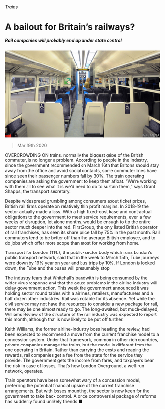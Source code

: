 ###### Trains

# A bailout for Britain’s railways? 

##### Rail companies will probably end up under state control 

![image](images/20200321_BRP004.jpg) 

> Mar 19th 2020 

OVERCROWDING ON trains, normally the biggest gripe of the British commuter, is no longer a problem. According to people in the industry, since the government recommended on March 16th that Britons should stay away from the office and avoid social contacts, some commuter lines have since seen their passenger numbers fall by 30%. The train operating companies are asking the government to keep them afloat. “We’re working with them all to see what it is we’d need to do to sustain them,” says Grant Shapps, the transport secretary.

Despite widespread grumbling among consumers about ticket prices, British rail firms operate on relatively thin profit margins. In 2018-19 the sector actually made a loss. With a high fixed-cost base and contractual obligations to the government to meet service requirements, even a few weeks of disruption, let alone months, would be enough to tip the entire sector much deeper into the red. FirstGroup, the only listed British operator of rail franchises, has seen its share price fall by 75% in the past month. Rail commuters tend to be better off than the average British employee, and to do jobs which offer more scope than most for working from home.


Transport for London (TFL), the public-sector body which runs London’s public transport network, said that in the week to March 15th, Tube journeys were down by 19% year on year and bus trips by 10%. If London is locked down, the Tube and the buses will presumably stop.

The industry fears that Whitehall’s bandwith is being consumed by the wider virus response and that the acute problems in the airline industry will delay government action. This week the government announced it was holding sector round tables with a airlines, retailers, manufacturers and a half dozen other industries. Rail was notable for its absence. Yet while the civil service may not have the resources to consider a new package for rail, there may be one almost ready to go. The long-awaited, but much-delayed, Williams Review of the structure of the rail industry was expected to report this month, although that is now likely to be put off further.

Keith Williams, the former airline-industry boss heading the review, had been expected to recommend a move from the current franchise model to a concession system. Under that framework, common in other rich countries, private companies manage the trains, but the model is different from the one operating in Britain. Rather than carrying the costs and reaping the rewards, rail companies get a fee from the state for the service they provide. The government gets the income from fares, and taxpayers bear the risk in case of losses. That’s how London Overground, a well-run network, operates.

Train operators have been somewhat wary of a concession model, preferring the potential financial upside of the current franchise arrangements. But with losses mounting, the sector is now keen for the government to take back control. A once controversial package of reforms has suddenly found unlikely friends.■


